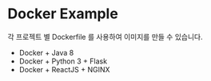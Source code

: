 # Docker Example

각 프로젝트 별 Dockerfile 를 사용하여 이미지를 만들 수 있습니다.

- Docker + Java 8
- Docker + Python 3 + Flask
- Docker + ReactJS + NGINX
